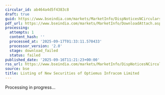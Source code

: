 ```yaml
---
circular_id: ab464a4d5f4383c8
draft: true
guid: https://www.bseindia.com/markets/MarketInfo/DispNoticesNCirculars.aspx?Noticeid={2AF2F71C-B5A3-4DCD-A60E-9DCCF2772CE4}&noticeno=20250916-40&dt=09/16/2025&icount=40&totcount=79&flag=0
pdf_url: https://www.bseindia.com/markets/MarketInfo/DownloadAttach.aspx?id=20250916-40&attachedId=
processing:
  attempts: 1
  content_hash: ''
  processed_at: '2025-09-17T01:33:11.570433'
  processor_version: '2.0'
  stage: download_failed
  status: failed
published_date: '2025-09-16T11:21:23+00:00'
rss_url: https://www.bseindia.com/markets/MarketInfo/DispNoticesNCirculars.aspx?Noticeid={2AF2F71C-B5A3-4DCD-A60E-9DCCF2772CE4}&noticeno=20250916-40&dt=09/16/2025&icount=40&totcount=79&flag=0
source: bse
title: Listing of New Securities of Optiemus Infracom Limited
---
```


Processing in progress...